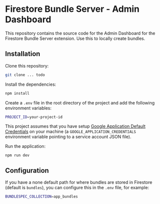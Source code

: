 # Firestore Bundle Server - Admin Dashboard

This repository contains the source code for the Admin Dashboard for the Firestore Bundle Server extension. Use this to locally create bundles.

## Installation

Clone this repository:

```bash
git clone ... todo
```

Install the dependencies:

```bash
npm install
```

Create a `.env` file in the root directory of the project and add the following environment variables:

```bash
PROJECT_ID=your-project-id
```

This project assumes that you have setup [Google Application Default Credentials](https://firebase.google.com/docs/admin/setup) on your machine (a `GOOGLE_APPLICATION_CREDENTIALS` environment variable pointing to a service account JSON file).

Run the application:

```
npm run dev
```

## Configuration

If you have a none default path for where bundles are stored in Firestore (default is `bundles`), you can configure this in the `.env` file, for example:

```bash
BUNDLESPEC_COLLECTION=app_bundles
```
